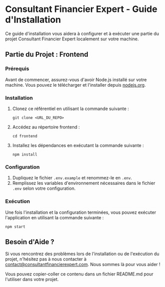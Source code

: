 # Consultant Financier Expert - Guide d'Installation

Ce guide d'installation vous aidera à configurer et à exécuter une partie du projet Consultant Financier Expert localement sur votre machine.

## Partie du Projet : Frontend

### Prérequis

Avant de commencer, assurez-vous d'avoir Node.js installé sur votre machine. Vous pouvez le télécharger et l'installer depuis [nodejs.org](https://nodejs.org/).

### Installation

1. Clonez ce référentiel en utilisant la commande suivante :
   ```
   git clone <URL_DU_REPO>
   ```
2. Accédez au répertoire frontend :
   ```
   cd frontend
   ```
3. Installez les dépendances en exécutant la commande suivante :
   ```
   npm install
   ```

### Configuration

1. Dupliquez le fichier `.env.example` et renommez-le en `.env`.
2. Remplissez les variables d'environnement nécessaires dans le fichier `.env` selon votre configuration.

### Exécution

Une fois l'installation et la configuration terminées, vous pouvez exécuter l'application en utilisant la commande suivante :

```
npm start
```

## Besoin d'Aide ?

Si vous rencontrez des problèmes lors de l'installation ou de l'exécution du projet, n'hésitez pas à nous contacter à [contact@consultantfinancierexpert.com](mailto:contact@consultantfinancierexpert.com). Nous sommes là pour vous aider !

Vous pouvez copier-coller ce contenu dans un fichier README.md pour l'utiliser dans votre projet.
